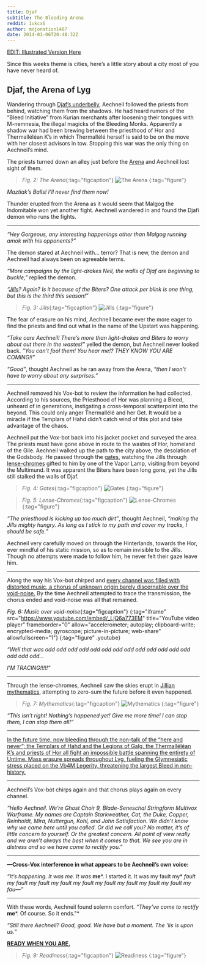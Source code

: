 ```yaml
---
title: Djaf
subtitle: The Bleeding Arena
reddit: 1ukcx6
author: mojonation1487
date: 2014-01-06T20:48:32Z
---
```


[EDIT: Illustrated Version Here][0]

Since this weeks theme is cities, here’s a little story about a city most of you
have never heard of.

## Djaf, the Arena of Lyg

Wandering through [Djaf’s underbelly][1], Aechneil followed the priests from
behind, watching them from the shadows. He had heard rumors of the “Bleed
Initiative” from Kurian merchants after loosening their tongues with M-nemnesia,
the illegal magicks of the Bleeding Monks. Apparently a shadow war had been
brewing between the priesthood of Hor and Thermalléléan K’s in which Thermallélé
herself is said to be on the move with her closest advisors in tow. Stopping
this war was the only thing on Aechneil’s mind.

The priests turned down an alley just before the [Arena][2] and Aechneil lost
sight of them.

> *Fig. 2: The Arena*{:tag="figcaption"}
> ![The Arena][2-img]
{:tag="figure"}

*Maztiak’s Balls! I’ll never find them now!*

Thunder erupted from the Arena as it would seem that Malgog the Indomitable won
yet another fight. Aechneil wandered in and found the Djafi demon who runs the
fights.

----

*“Hey Gorgeous, any interesting happenings other than Malgog running amok with*
*his opponents?”*

The demon stared at Aechneil with… terror? That is new, the demon and Aechneil
had always been on agreeable terms.

*“More campaigns by the light-drakes Neil, the walls of Djaf are beginning to*
*buckle,”* replied the demon.

*“[Jills][3]? Again? Is it because of the Biters? One attack per blink is one*
*thing, but this is the third this season!”*

> *Fig. 3: Jills*{:tag="figcaption"}
> ![Jills][3-img]
{:tag="figure"}

The fear of erasure on his mind, Aechneil became ever the more eager to find the
priests and find out what in the name of the Upstart was happening.

*“Take care Aechneil! There’s more than light-drakes and Biters to worry about*
*out there in the wastes!”* yelled the demon, but Aechneil never looked back.
*“You can’t fool them! You hear me!? THEY KNOW YOU ARE COMING!!”*

*“Good”*, thought Aechneil as he ran away from the Arena, *“then I won’t have*
*to worry about any surprises.”*

----

Aechneil removed his Vox-bot to review the information he had collected.
According to his sources, the Priesthood of Hor was planning a Bleed, unheard of
in generations, instigating a cross-temporal scatterpoint into the beyond. This
could only anger Thermallélé and her Get. It would be a miracle if the Templars
of Hahd didn’t catch wind of this plot and take advantage of the chaos.

Aechneil put the Vox-bot back into his jacket pocket and surveyed the area. The
priests must have gone above in route to the wastes of Hor, homeland of the
Gile. Aechneil walked up the path to the city above, the desolation of the
Godsbody. He passed through the [gates][4], watching the Jills through
[lense-chromes][5] gifted to him by one of the Vapor Lamp, visiting from beyond
the Multimund. It was apparent the Biters have been long gone, yet the Jills
still stalked the walls of Djaf.

> *Fig. 4: Gates*{:tag="figcaption"}
> ![Gates][4-img]
{:tag="figure"}

> *Fig. 5: Lense-Chromes*{:tag="figcaption"}
> ![Lense-Chromes][5-img]
{:tag="figure"}

*“The priesthood is kicking up too much dirt”*, thought Aechneil, *“making the*
*Jills mighty hungry. As long as I stick to my path and cover my tracks, I*
*should be safe.”*

Aechneil very carefully moved on through the Hinterlands, towards the Hor, ever
mindful of his static mission, so as to remain invisible to the Jills. Though no
attempts were made to follow him, he never felt their gaze leave him.

----

Along the way his Vox-bot chirped and [every channel was filled with distorted
music, a chorus of unknown origin barely discernable over the void-noise.][6] By
the time Aechneil attempted to trace the transmission, the chorus ended and
void-noise was all that remained.

*Fig. 6: Music over void-noise*{:tag="figcaption"}
[](){:tag="iframe" src="https://www.youtube.com/embed/_LjQ6a773EM" title="YouTube video player" frameborder="0" allow="accelerometer; autoplay; clipboard-write; encrypted-media; gyroscope; picture-in-picture; web-share" allowfullscreen="1"}
{:tag="figure" .youtube}

*“Well that was odd odd odd odd odd odd odd odd odd odd odd odd odd odd odd*
*odd…*

*I’M TRACING!!!!!”*

----

Through the lense-chromes, Aechneil saw the skies erupt in [Jillian
mythematics][7], attempting to zero-sum the future before it even happened.

> *Fig. 7: Mythematics*{:tag="figcaption"}
> ![Mythematics][7-img]
{:tag="figure"}

*“This isn’t right! Nothing’s happened yet! Give me more time! I can stop them,*
*I can stop them all!”*

----

[In the future time, now bleeding through the non-talk of the “here and never”;
the Templars of Hahd and the Legions of Galg, the Thermalléléan K’s and priests
of Hor all fight an impossible battle spanning the entirety of Untime. Mass
erasure spreads throughout Lyg, fueling the Glymnesiatic stress placed on the
Vb4M Legerity, threatening the largest Bleed in non-history.][8]

----

Aechneil’s Vox-bot chirps again and that chorus plays again on every channel.

*“Hello Aechneil. We’re Ghost Choir 9, Blade-Seneschal Stringform Multivox*
*Warframe. My names are Captain Starkweather, Cat, the Duke, Copper, Reinholdt,*
*Mira, Nuttergun, Kohl, and John Satisfaction. We didn’t know why we came here*
*until you called. Or did we call you? No matter, it’s of little concern to*
*yourself. Or the greatest concern. All point of view really and we aren’t*
*always the best when it comes to that. We see you are in distress and so we*
*have come to rectify you.”*

----

**—Cross-Vox interference in what appears to be Aechneil’s own voice:**

*“It’s happening. It was me. It was* **me***. I started it. It was my fault my*
*fault my fault my fault my fault my fault my fault my fault my fault my fault*
*my fau—”*

----

With these words, Aechneil found solemn comfort. *“They’ve come to rectify*
**me***. Of course. So it ends."*

*“Still there Aechneil? Good, good. We have but a moment. The ‘lis is upon us.”*

**[READY WHEN YOU ARE.][9]**

> *Fig. 9: Readiness*{:tag="figcaption"}
> ![Readiness][9-img]
{:tag="figure"}

[0]: https://old.reddit.com/r/teslore/comments/1wasi1/djaf_arena_of_lyg_illustrated/
[1]: https://kp108.deviantart.com/art/Ramel-s-Eye-176558132
[2]: https://gregmks.deviantart.com/art/The-arena-156320618
[2-img]: ./1ukcx6/arena.jpg
[3]: https://th04.deviantart.net/fs8/PRE/i/2005/312/7/4/Seraphim__by_SamuraiX_Hiko.png
[3-img]: ./1ukcx6/jills.jpg
[4]: https://stevegoad.deviantart.com/art/City-Gate-Concept-up-close-269311729
[4-img]: ./1ukcx6/gates.jpg
[5]: https://i.imgur.com/LTgtohH.jpg
[5-img]: ./1ukcx6/lenses.jpg
[6]: https://www.youtube.com/watch?v=_LjQ6a773EM
[7]: https://kram666.deviantart.com/art/explosions-in-space-273888206
[7-img]: ./1ukcx6/mythematics.jpg
[8]: https://s.cghub.com/files/Image/097001-098000/97962/580_max.jpg
[9]: https://geaausten.deviantart.com/art/THE-CHOIR-123097877
[9-img]: ./1ukcx6/choir.jpg
